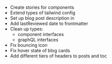- Create stories for components
- Extend types of tailwind config
- Set up blog post description in <head>
- Add lastReviewed date to frontmatter
- Clean up types:
  - component interfaces
  - graphQL interfaces
- Fix bouncing icon
- Fix hover state of blog cards
- Add different tiers of headers to posts and toc
